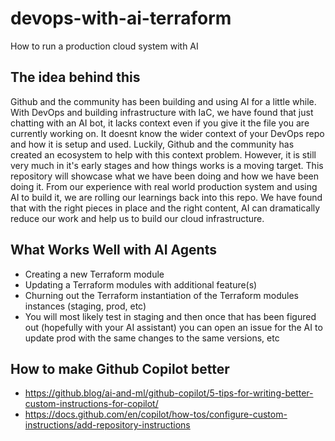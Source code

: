 # devops-with-ai-terraform
How to run a production cloud system with AI

## The idea behind this
Github and the community has been building and using AI for a little while.  With DevOps and building infrastructure
with IaC, we have found that just chatting with an AI bot, it lacks context even if you give it the file you are
currently working on.  It doesnt know the wider context of your DevOps repo and how it is setup and used.  Luckily,
Github and the community has created an ecosystem to help with this context problem.  However, it is still very much
in it's early stages and how things works is a moving target.  This repository will showcase what we have been doing
and how we have been doing it.  From our experience with real world production system and using AI to build it, we
are rolling our learnings back into this repo.  We have found that with the right pieces in place and the right
content, AI can dramatically reduce our work and help us to build our cloud infrastructure.

## What Works Well with AI Agents

- Creating a new Terraform module
- Updating a Terraform modules with additional feature(s)
- Churning out the Terraform instantiation of the Terraform modules instances (staging, prod, etc)
- You will most likely test in staging and then once that has been figured out (hopefully with your AI assistant)
  you can open an issue for the AI to update prod with the same changes to the same versions, etc

## How to make Github Copilot better
- https://github.blog/ai-and-ml/github-copilot/5-tips-for-writing-better-custom-instructions-for-copilot/
- https://docs.github.com/en/copilot/how-tos/configure-custom-instructions/add-repository-instructions
